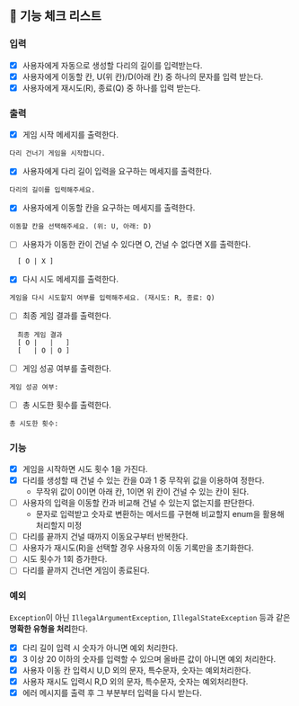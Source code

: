 ## 📝 기능 체크 리스트

### 입력

- [x]  사용자에게 자동으로 생성할 다리의 길이를 입력받는다.
- [x]  사용자에게 이동할 칸, U(위 칸)/D(아래 칸) 중 하나의 문자를 입력 받는다.
- [x]  사용자에게 재시도(R), 종료(Q) 중 하나를 입력 받는다.

### 출력

- [x]  게임 시작 메세지를 출력한다.

```
다리 건너기 게임을 시작합니다.
```

- [x]  사용자에게 다리 길이 입력을 요구하는 메세지를 출력한다.

```  
다리의 길이를 입력해주세요.
```

- [x]  사용자에게 이동할 칸을 요구하는 메세지를 출력한다.

```
이동할 칸을 선택해주세요. (위: U, 아래: D)
```

- [ ]  사용자가 이동한 칸이 건널 수 있다면 O, 건널 수 없다면 X를 출력한다.

```
  [ O | X ]
```

- [x]  다시 시도 메세지를 출력한다.

```
게임을 다시 시도할지 여부를 입력해주세요. (재시도: R, 종료: Q)
```

- [ ]  최종 게임 결과를 출력한다.

```
  최종 게임 결과
  [ O |   |   ]
  [   | O | O ]
```

- [ ]  게임 성공 여부를 출력한다.

```
게임 성공 여부: 
```

- [ ]  총 시도한 횟수를 출력한다.

```
총 시도한 횟수: 
```

### 기능

- [x]  게임을 시작하면 시도 횟수 1을 가진다.
- [x]  다리를 생성할 때 건널 수 있는 칸을 0과 1 중 무작위 값을 이용하여 정한다.
    - 무작위 값이 0이면 아래 칸, 1이면 위 칸이 건널 수 있는 칸이 된다.
- [ ]  사용자의 입력을 이동할 칸과 비교해 건널 수 있는지 없는지를 판단한다.
    - 문자로 입력받고 숫자로 변환하는 메서드를 구현해 비교할지 enum을 활용해 처리할지 미정
- [ ]  다리를 끝까지 건널 때까지 이동요구부터 반복한다.
- [ ]  사용자가 재시도(R)을 선택할 경우 사용자의 이동 기록만을 초기화한다.
- [ ]  시도 횟수가 1회 증가한다.
- [ ]  다리를 끝까지 건너면 게임이 종료된다.

### 예외

`Exception`이 아닌 `IllegalArgumentException`, `IllegalStateException` 등과 같은 **명확한 유형을 처리**한다.

- [x]  다리 길이 입력 시 숫자가 아니면 예외 처리한다.
- [x]  3 이상 20 이하의 숫자를 입력할 수 있으며 올바른 값이 아니면 예외 처리한다.
- [x]  사용자 이동 칸 입력시 U,D 외의 문자, 특수문자, 숫자는 예외처리한다.
- [x]  사용자 재시도 입력시 R,D 외의 문자, 특수문자, 숫자는 예외처리한다.
- [x]  에러 메시지를 출력 후 그 부분부터 입력을 다시 받는다.
